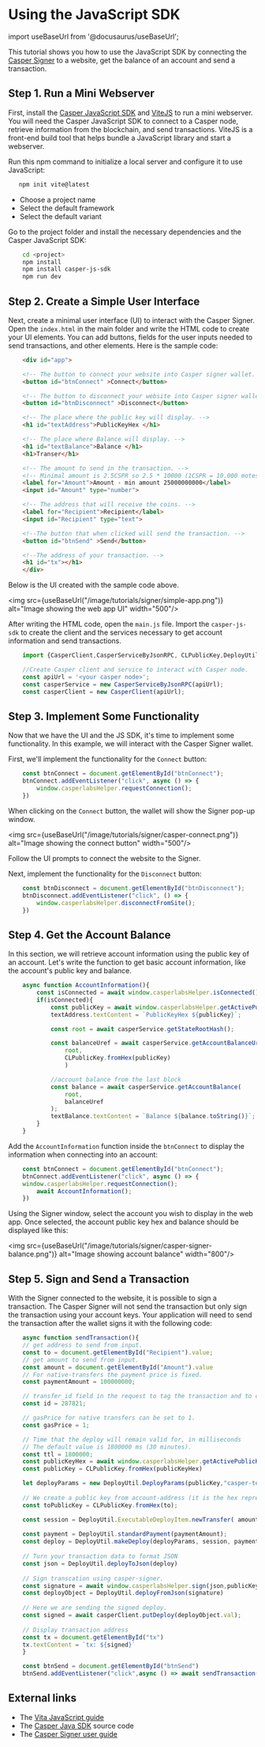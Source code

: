# Using the JavaScript SDK

import useBaseUrl from '@docusaurus/useBaseUrl';

This tutorial shows you how to use the JavaScript SDK by connecting the [Casper Signer](https://chrome.google.com/webstore/detail/casper-signer/djhndpllfiibmcdbnmaaahkhchcoijce) to a website, get the balance of an account and send a transaction.

## Step 1. Run a Mini Webserver

First, install the [Casper JavaScript SDK](https://github.com/casper-ecosystem/casper-js-sdk) and [ViteJS](https://vitejs.dev/guide/) to run a mini webserver. You will need the Casper JavaScript SDK to connect to a Casper node, retrieve information from the blockchain, and send transactions. ViteJS is a front-end build tool that helps bundle a JavaScript library and start a webserver. 

Run this npm command to initialize a local server and configure it to use JavaScript:

```bash
   npm init vite@latest
```

- Choose a project name
- Select the default framework
- Select the default variant

Go to the project folder and install the necessary dependencies and the Casper JavaScript SDK:

```bash
	cd <project>
	npm install
	npm install casper-js-sdk
	npm run dev
```

## Step 2. Create a Simple User Interface 

Next, create a minimal user interface (UI) to interact with the Casper Signer. Open the `index.html` in the main folder and write the HTML code to create your UI elements. You can add buttons, fields for the user inputs needed to send transactions, and other elements. Here is the sample code:

```html
	<div id="app">

	<!-- The button to connect your website into Casper signer wallet. -->
	<button id="btnConnect" >Connect</button>

	<!-- The button to disconnect your website into Casper signer wallet -->
	<button id="btnDisconnect" >Disconnect</button>

	<!-- The place where the public key will display. -->
	<h1 id="textAddress">PublicKeyHex </h1>

	<!-- The place where Balance will display. -->
	<h1 id="textBalance">Balance </h1>
	<h1>Transer</h1>

	<!-- The amount to send in the transaction. -->
	<!-- Minimal amount is 2.5CSPR so 2.5 * 10000 (1CSPR = 10.000 motes)  -->
	<label for="Amount">Amount - min amount 25000000000</label>
	<input id="Amount" type="number">

	<!-- The address that will receive the coins. -->
	<label for="Recipient">Recipient</label>
	<input id="Recipient" type="text">

	<!--The button that when clicked will send the transaction. -->
	<button id="btnSend" >Send</button>

	<!--The address of your transaction. -->
	<h1 id="tx"></h1>
	</div>
```

Below is the UI created with the sample code above.

<img src={useBaseUrl("/image/tutorials/signer/simple-app.png")} alt="Image showing the web app UI" width="500"/>

After writing the HTML code, open the `main.js` file. Import the `casper-js-sdk` to create the client and the services necessary to get account information and send transactions.

```javascript
	import {CasperClient,CasperServiceByJsonRPC, CLPublicKey,DeployUtil } from "casper-js-sdk";

	//Create Casper client and service to interact with Casper node.
	const apiUrl = '<your casper node>';
	const casperService = new CasperServiceByJsonRPC(apiUrl);
	const casperClient = new CasperClient(apiUrl);
```

## Step 3. Implement Some Functionality

Now that we have the UI and the JS SDK, it's time to implement some functionality. In this example, we will interact with the Casper Signer wallet.

First, we'll implement the functionality for the `Connect` button:

```javascript
	const btnConnect = document.getElementById("btnConnect");
	btnConnect.addEventListener("click", async () => {
		window.casperlabsHelper.requestConnection();
	})
```

When clicking on the `Connect` button, the wallet will show the Signer pop-up window. 

<img src={useBaseUrl("/image/tutorials/signer/casper-connect.png")} alt="Image showing the connect button" width="500"/> 

Follow the UI prompts to connect the website to the Signer.

Next, implement the functionality for the `Disconnect` button:

```javascript
	const btnDisconnect = document.getElementById("btnDisconnect");
	btnDisconnect.addEventListener("click", () => {
		window.casperlabsHelper.disconnectFromSite();
	})
```

## Step 4. Get the Account Balance

In this section, we will retrieve account information using the public key of an account. Let's write the function to get basic account information, like the account's public key and balance.

```javascript
	async function AccountInformation(){
		const isConnected = await window.casperlabsHelper.isConnected()
		if(isConnected){
			const publicKey = await window.casperlabsHelper.getActivePublicKey();
			textAddress.textContent = `PublicKeyHex ${publicKey}`;

			const root = await casperService.getStateRootHash();

			const balanceUref = await casperService.getAccountBalanceUrefByPublicKey(
				root, 
				CLPublicKey.fromHex(publicKey)
				)

			//account balance from the last block
			const balance = await casperService.getAccountBalance(
				root,
				balanceUref
			);
			textBalance.textContent = `Balance ${balance.toString()}`;
		}
	}
```

Add the `AccountInformation` function inside the `btnConnect` to display the information when connecting into an account:

```javascript
	const btnConnect = document.getElementById("btnConnect");
	btnConnect.addEventListener("click", async () => {
	window.casperlabsHelper.requestConnection();
		await AccountInformation();
	})
``` 

Using the Signer window, select the account you wish to display in the web app. Once selected, the account public key hex and balance should be displayed like this:

<img src={useBaseUrl("/image/tutorials/signer/casper-signer-balance.png")} alt="Image showing account balance" width="800"/>

## Step 5. Sign and Send a Transaction

With the Signer connected to the website, it is possible to sign a transaction. The Casper Signer will not send the transaction but only sign the transaction using your account keys. Your application will need to send the transaction after the wallet signs it with the following code:

```javascript
	async function sendTransaction(){
	// get address to send from input.
	const to = document.getElementById("Recipient").value;
	// get amount to send from input.
	const amount = document.getElementById("Amount").value
	// For native-transfers the payment price is fixed.
	const paymentAmount = 100000000;

	// transfer_id field in the request to tag the transaction and to correlate it to your back-end storage.
	const id = 287821;

	// gasPrice for native transfers can be set to 1.
	const gasPrice = 1;

	// Time that the deploy will remain valid for, in milliseconds
	// The default value is 1800000 ms (30 minutes).
	const ttl = 1800000;
	const publicKeyHex = await window.casperlabsHelper.getActivePublicKey();
	const publicKey = CLPublicKey.fromHex(publicKeyHex)

	let deployParams = new DeployUtil.DeployParams(publicKey,"casper-test",gasPrice,ttl );
	
	// We create a public key from account-address (it is the hex representation of the public-key with an added prefix).
	const toPublicKey = CLPublicKey.fromHex(to);

	const session = DeployUtil.ExecutableDeployItem.newTransfer( amount,toPublicKey,null,id);
	
	const payment = DeployUtil.standardPayment(paymentAmount);
	const deploy = DeployUtil.makeDeploy(deployParams, session, payment);
	
	// Turn your transaction data to format JSON
	const json = DeployUtil.deployToJson(deploy)
	
	// Sign transcation using casper-signer.
	const signature = await window.casperlabsHelper.sign(json,publicKeyHex,to)
	const deployObject = DeployUtil.deployFromJson(signature)
	
	// Here we are sending the signed deploy.
	const signed = await casperClient.putDeploy(deployObject.val);
	
	// Display transaction address
	const tx = document.getElementById("tx")
	tx.textContent = `tx: ${signed}`
	}

	const btnSend = document.getElementById("btnSend")
	btnSend.addEventListener("click",async () => await sendTransaction())
```

## External links

* The [Vita JavaScript guide](https://vitejs.dev/guide/)
* The [Casper Java SDK](https://github.com/casper-ecosystem/casper-js-sdk)  source code
* The [Casper Signer user guide](/workflow/signer-guide.md)
